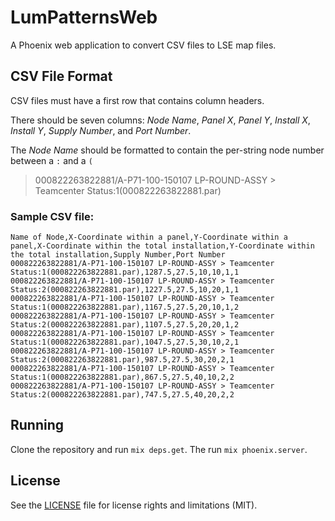 # LumPatternsWeb

A Phoenix web application to convert CSV files to LSE map files.

## CSV File Format


CSV files must have a first row that contains column headers.
 
There should be seven columns: *Node Name*, *Panel X*, *Panel Y*, *Install X*, *Install Y*, *Supply Number*, and *Port Number*.

The *Node Name* should be formatted to contain the per-string node number between a `:` and a `(`
  
>000822263822881/A-P71-100-150107 LP-ROUND-ASSY > Teamcenter Status:1(000822263822881.par)

### Sample CSV file:

	Name of Node,X-Coordinate within a panel,Y-Coordinate within a panel,X-Coordinate within the total installation,Y-Coordinate within the total installation,Supply Number,Port Number
	000822263822881/A-P71-100-150107 LP-ROUND-ASSY > Teamcenter Status:1(000822263822881.par),1287.5,27.5,10,10,1,1
	000822263822881/A-P71-100-150107 LP-ROUND-ASSY > Teamcenter Status:2(000822263822881.par),1227.5,27.5,10,20,1,1
	000822263822881/A-P71-100-150107 LP-ROUND-ASSY > Teamcenter Status:1(000822263822881.par),1167.5,27.5,20,10,1,2
	000822263822881/A-P71-100-150107 LP-ROUND-ASSY > Teamcenter Status:2(000822263822881.par),1107.5,27.5,20,20,1,2
	000822263822881/A-P71-100-150107 LP-ROUND-ASSY > Teamcenter Status:1(000822263822881.par),1047.5,27.5,30,10,2,1
	000822263822881/A-P71-100-150107 LP-ROUND-ASSY > Teamcenter Status:2(000822263822881.par),987.5,27.5,30,20,2,1
	000822263822881/A-P71-100-150107 LP-ROUND-ASSY > Teamcenter Status:1(000822263822881.par),867.5,27.5,40,10,2,2
	000822263822881/A-P71-100-150107 LP-ROUND-ASSY > Teamcenter Status:2(000822263822881.par),747.5,27.5,40,20,2,2

## Running

Clone the repository and run `mix deps.get`. The run `mix phoenix.server`.

## License

See the [LICENSE](LICENSE.md) file for license rights and limitations (MIT).
